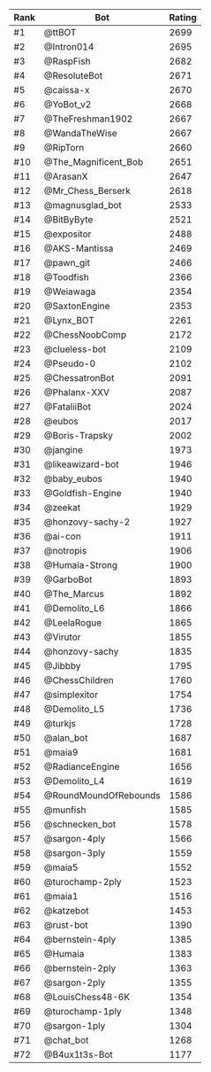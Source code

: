 Rank|Bot|Rating
---|---|---
#1|@ttBOT|2699
#2|@Intron014|2695
#3|@RaspFish|2682
#4|@ResoluteBot|2671
#5|@caissa-x|2670
#6|@YoBot_v2|2668
#7|@TheFreshman1902|2667
#8|@WandaTheWise|2667
#9|@RipTorn|2660
#10|@The_Magnificent_Bob|2651
#11|@ArasanX|2647
#12|@Mr_Chess_Berserk|2618
#13|@magnusglad_bot|2533
#14|@BitByByte|2521
#15|@expositor|2488
#16|@AKS-Mantissa|2469
#17|@pawn_git|2466
#18|@Toodfish|2366
#19|@Weiawaga|2354
#20|@SaxtonEngine|2353
#21|@Lynx_BOT|2261
#22|@ChessNoobComp|2172
#23|@clueless-bot|2109
#24|@Pseudo-0|2102
#25|@ChessatronBot|2091
#26|@Phalanx-XXV|2087
#27|@FataliiBot|2024
#28|@eubos|2017
#29|@Boris-Trapsky|2002
#30|@jangine|1973
#31|@likeawizard-bot|1946
#32|@baby_eubos|1940
#33|@Goldfish-Engine|1940
#34|@zeekat|1929
#35|@honzovy-sachy-2|1927
#36|@ai-con|1911
#37|@notropis|1906
#38|@Humaia-Strong|1900
#39|@GarboBot|1893
#40|@The_Marcus|1892
#41|@Demolito_L6|1866
#42|@LeelaRogue|1865
#43|@Virutor|1855
#44|@honzovy-sachy|1835
#45|@Jibbby|1795
#46|@ChessChildren|1760
#47|@simplexitor|1754
#48|@Demolito_L5|1736
#49|@turkjs|1728
#50|@alan_bot|1687
#51|@maia9|1681
#52|@RadianceEngine|1656
#53|@Demolito_L4|1619
#54|@RoundMoundOfRebounds|1586
#55|@munfish|1585
#56|@schnecken_bot|1578
#57|@sargon-4ply|1566
#58|@sargon-3ply|1559
#59|@maia5|1552
#60|@turochamp-2ply|1523
#61|@maia1|1516
#62|@katzebot|1453
#63|@rust-bot|1390
#64|@bernstein-4ply|1385
#65|@Humaia|1383
#66|@bernstein-2ply|1363
#67|@sargon-2ply|1355
#68|@LouisChess48-6K|1354
#69|@turochamp-1ply|1348
#70|@sargon-1ply|1304
#71|@chat_bot|1268
#72|@B4ux1t3s-Bot|1177
